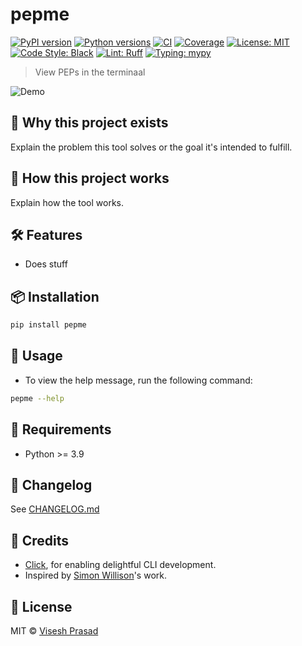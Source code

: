 # pepme

[![PyPI version](https://img.shields.io/pypi/v/pepme.svg)](https://pypi.org/project/pepme/)
[![Python versions](https://img.shields.io/pypi/pyversions/pepme.svg?logo=python&logoColor=white)](https://pypi.org/project/pepme/)
[![CI](https://github.com/viseshrp/pepme/actions/workflows/main.yml/badge.svg)](https://github.com/viseshrp/pepme/actions/workflows/main.yml)
[![Coverage](https://codecov.io/gh/viseshrp/pepme/branch/main/graph/badge.svg)](https://codecov.io/gh/viseshrp/pepme)
[![License: MIT](https://img.shields.io/github/license/viseshrp/pepme)](https://github.com/viseshrp/pepme/blob/main/LICENSE)
[![Code Style: Black](https://img.shields.io/badge/code%20style-black-000000.svg)](https://black.readthedocs.io/en/stable/)
[![Lint: Ruff](https://img.shields.io/badge/lint-ruff-000000.svg)](https://docs.astral.sh/ruff/)
[![Typing: mypy](https://img.shields.io/badge/typing-checked-blue.svg)](https://mypy.readthedocs.io/en/stable/)

> View PEPs in the terminaal

![Demo](https://raw.githubusercontent.com/viseshrp/pepme/main/demo.gif)

## 🚀 Why this project exists

Explain the problem this tool solves or the goal it's intended to fulfill.

## 🧠 How this project works

Explain how the tool works.

## 🛠️ Features

* Does stuff

## 📦 Installation

```bash
pip install pepme
```

## 🧪 Usage

* To view the help message, run the following command:

```bash
pepme --help
```

## 📐 Requirements

* Python >= 3.9

## 🧾 Changelog

See [CHANGELOG.md](https://github.com/viseshrp/pepme/blob/main/CHANGELOG.md)

## 🙏 Credits

* [Click](https://click.palletsprojects.com), for enabling delightful CLI development.
* Inspired by [Simon Willison](https://github.com/simonw)'s work.

## 📄 License

MIT © [Visesh Prasad](https://github.com/viseshrp)
